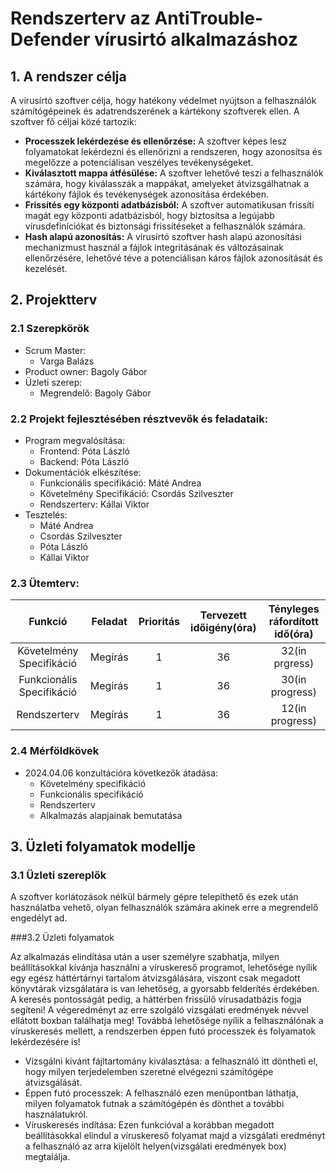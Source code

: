 # Rendszerterv az AntiTrouble-Defender vírusirtó alkalmazáshoz
## 1. A rendszer célja
A vírusírtó szoftver célja, hogy hatékony védelmet nyújtson a felhasználók számítógépeinek és adatrendszerének a kártékony szoftverek ellen. A szoftver fő céljai közé tartozik:
- **Processzek lekérdezése és ellenőrzése:** A szoftver képes lesz folyamatokat lekérdezni és ellenőrizni a rendszeren, hogy azonosítsa és megelőzze a potenciálisan veszélyes tevékenységeket.
- **Kiválasztott mappa átfésülése:** A szoftver lehetővé teszi a felhasználók számára, hogy kiválasszák a mappákat, amelyeket átvizsgálhatnak a kártékony fájlok és tevékenységek azonosítása érdekében.
- **Frissítés egy központi adatbázisból:**  A szoftver automatikusan frissíti magát egy központi adatbázisból, hogy biztosítsa a legújabb vírusdefiníciókat és biztonsági frissítéseket a felhasználók számára.
- **Hash alapú azonosítás:** A vírusírtó szoftver hash alapú azonosítási mechanizmust használ a fájlok integritásának és változásainak ellenőrzésére, lehetővé téve a potenciálisan káros fájlok azonosítását és kezelését.

## 2. Projektterv
### 2.1 Szerepkörök
- Scrum Master:
  - Varga Balázs
- Product owner: Bagoly Gábor
- Üzleti szerep:
  - Megrendelő: Bagoly Gábor

### 2.2 Projekt fejlesztésében résztvevők és feladataik:
- Program megvalósítása:
  - Frontend: Póta László
  - Backend: Póta László
- Dokumentációk elkészítése:
  - Funkcionális specifikáció: Máté Andrea
  -  Követelmény Specifikáció: Csordás Szilveszter
  -  Rendszerterv: Kállai Viktor
- Tesztelés:
  - Máté Andrea
  - Csordás Szilveszter
  - Póta László
  - Kállai Viktor

### 2.3 Ütemterv:
|    **Funkció**    |          **Feladat**          |**Prioritás**|**Tervezett időigény(óra)**|**Tényleges ráfordított idő(óra)**| 
|:-----------------:|:-----------------------------:|:-----------:|:-------------------------:|:--------------------------------:|
| Követelmény Specifikáció | Megírás | 1 | 36 | 32(in prgress) |
| Funkcionális Specifikáció | Megírás | 1 | 36 | 30(in progress) |
| Rendszerterv | Megírás | 1 | 36 | 12(in progress) | 

### 2.4 Mérföldkövek
- 2024.04.06 konzultációra következők átadása:
  - Követelmény specifikáció
  - Funkcionális specifikáció
  - Rendszerterv
  - Alkalmazás alapjainak bemutatása

## 3. Üzleti folyamatok modellje

### 3.1 Üzleti szereplők

A szoftver korlátozások nélkül bármely gépre telepíthető és ezek után használatba vehető, olyan felhasználók számára akinek erre a megrendelő engedélyt ad. 

###3.2 Üzleti folyamatok

Az alkalmazás elindítása után a user személyre szabhatja, milyen beállításokkal kívánja használni a víruskereső programot, lehetősége nyílik egy egész háttértárnyi tartalom átvizsgálására, viszont csak megadott könyvtárak vizsgálatára is van lehetőség, a gyorsabb felderítés érdekében. A keresés pontosságát pedig, a háttérben frissülő vírusadatbázis fogja segíteni! A végeredményt az erre szolgáló vizsgálati eredmények névvel ellátott boxban találhatja meg! Továbbá lehetősége nyílik a felhasználónak a víruskeresés mellett, a rendszerben éppen futó processzek és folyamatok lekérdezésére is!

- Vizsgálni kívánt fájltartomány kiválasztása: a felhasználó itt döntheti el, hogy milyen terjedelemben szeretné elvégezni számítógépe átvizsgálását.
- Éppen futó processzek: A felhasználó ezen menüpontban láthatja, milyen folyamatok futnak a számítógépén és dönthet a további használatukról.
- Víruskeresés indítása: Ezen funkcióval a korábban megadott beállításokkal elindul a víruskereső folyamat majd a vizsgálati eredményt a felhasználó az arra kijelölt helyen(vizsgálati eredmények box) megtalálja.   









